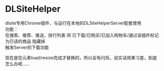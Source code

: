 # DLSiteHelper  

dlsite专用Chrome插件，与运行在本地的DLSiteHelperServer配套使用  
功能：  
在搜索、推荐、推送、排行列表 将 已下载/已购买/已加入购物车/通过该插件标记为已读的商品 隐藏掉  
触发Server的下载功能  
  
  
现在是在元素load/resize完成才替换的，所以会有闪烁，说实话效果刁差，到底怎么办呢……